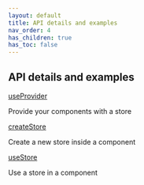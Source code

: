 ```yaml
---
layout: default
title: API details and examples
nav_order: 4
has_children: true
has_toc: false
---
```


## API details and examples

[useProvider](/api/useProvider)

Provide your components with a store

[createStore](/api/createStore)

Create a new store inside a component

[useStore](/api/useStore)

Use a store in a component
